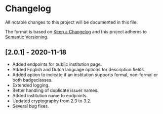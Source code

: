 # Changelog
All notable changes to this project will be documented in this file.

The format is based on [Keep a Changelog](http://keepachangelog.com/en/1.0.0/)
and this project adheres to [Semantic Versioning](http://semver.org/spec/v2.0.0.html).

## [2.0.1] - 2020-11-18
 - Added endpoints for public institution page.
 - Added English and Dutch language options for description fields.
 - Added option to indicate if an institution supports formal, non-formal or both badgeclasses.
 - Extended logging.
 - Better handling of duplicate issuer names.
 - Added institution name to endpoints.
 - Updated cryptography from 2.3 to 3.2.
 - Several bug fixes.
